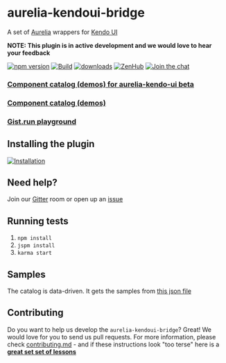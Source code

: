 # aurelia-kendoui-bridge 

A set of [Aurelia](http://aurelia.io) wrappers for [Kendo UI](http://www.telerik.com/kendo-ui)

**NOTE: This plugin is in active development and we would love to hear your feedback**  

[![npm version](https://badge.fury.io/js/aurelia-kendoui-bridge.svg)](https://www.npmjs.com/package/aurelia-kendoui-bridge)
[![Build](https://travis-ci.org/aurelia-ui-toolkits/aurelia-kendoui-bridge.svg)](https://travis-ci.org/aurelia-ui-toolkits/aurelia-kendoui-bridge)
[![downloads](https://img.shields.io/npm/dt/aurelia-kendoui-bridge.svg)](http://npm-stat.com/charts.html?package=aurelia-kendoui-bridge)
[![ZenHub](https://raw.githubusercontent.com/ZenHubIO/support/master/zenhub-badge.png)](https://zenhub.io)
[![Join the chat](https://badges.gitter.im/Join%20Chat.svg)](https://gitter.im/adriatic/Aurelia-KendoUI?utm_source=badge&utm_medium=badge&utm_campaign=pr-badge&utm_content=badge)


### [Component catalog (demos) for aurelia-kendo-ui beta](http://aurelia-ui-toolkits.github.io/demo-kendo-beta/)

### [Component catalog (demos)](http://aurelia-ui-toolkits.github.io/demo-kendo/)

### [Gist.run playground](https://gist.run/?id=809bf843b45efdf8589179f88fd1e507)

## Installing the plugin
[![Installation](http://dabuttonfactory.com/button.png?t=Installation+instructions&f=Calibri-Bold&ts=18&tc=fff&tshs=1&tshc=000&hp=20&vp=8&c=5&bgt=gradient&bgc=3d85c6&ebgc=073763)](http://aurelia-ui-toolkits.github.io/demo-kendo/#/installation)

## Need help?

Join our [Gitter](https://gitter.im/adriatic/Aurelia-KendoUI) room or open up an [issue](https://github.com/aurelia-ui-toolkits/aurelia-kendoui-bridge/issues)

## Running tests
1. `npm install`
2. `jspm install`
3. `karma start`

## Samples
The catalog is data-driven. It gets the samples from [this json file](https://github.com/aurelia-ui-toolkits/aurelia-kendoui-samples/blob/gh-pages/samples.json)

## Contributing
Do you want to help us develop the `aurelia-kendoui-bridge`? Great! We would love for you to send us pull requests. For more information, please check [contributing.md](https://github.com/aurelia-ui-toolkits/aurelia-kendoui-bridge/blob/master/CONTRIBUTING.md) - and if these instructions look "too terse" here is a **[great set set of lessons](https://egghead.io/series/how-to-contribute-to-an-open-source-project-on-github)**
